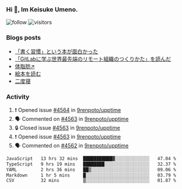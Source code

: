 ### Hi 👋, Im Keisuke Umeno.

<!--
**9renpoto/9renpoto** is a ✨ _special_ ✨ repository because its `README.md` (this file) appears on your GitHub profile.

Here are some ideas to get you started:

- 🔭 I’m currently working on ...
- 🌱 I’m currently learning ...
- 👯 I’m looking to collaborate on ...
- 🤔 I’m looking for help with ...
- 💬 Ask me about ...
- 📫 How to reach me: ...
- 😄 Pronouns: ...
- ⚡ Fun fact: ...
-->

![follow](https://img.shields.io/github/followers/9renpoto?label=Follow&style=social)
![visitors](https://komarev.com/ghpvc/?username=9renpoto&label=Profile%20views&color=0e75b6&style=flat)

### Blogs posts

<!-- BLOG-POST-LIST:START -->
- [「書く習慣」という本が面白かった](https://9renpoto.win/entry/2024/11/11/leave_a_feeling_sad)
- [「GitLabに学ぶ世界最先端のリモート組織のつくりかた」を読んだ](https://9renpoto.win/entry/2024/09/10/remote_organization)
- [体脂肪↗](https://9renpoto.win/entry/2024/08/12/gaining_fat)
- [絵本を読む](https://9renpoto.win/entry/2024/07/26/picture_book)
- [二度寝](https://9renpoto.win/entry/2024/07/18/going_back_to_sleep)
<!-- BLOG-POST-LIST:END -->

### Activity

<!--START_SECTION:activity-->
1. ❗ Opened issue [#4564](https://github.com/9renpoto/upptime/issues/4564) in [9renpoto/upptime](https://github.com/9renpoto/upptime)
2. 🗣 Commented on [#4563](https://github.com/9renpoto/upptime/issues/4563#issuecomment-2511068702) in [9renpoto/upptime](https://github.com/9renpoto/upptime)
3. 🔒 Closed issue [#4563](https://github.com/9renpoto/upptime/issues/4563) in [9renpoto/upptime](https://github.com/9renpoto/upptime)
4. ❗ Opened issue [#4563](https://github.com/9renpoto/upptime/issues/4563) in [9renpoto/upptime](https://github.com/9renpoto/upptime)
5. 🗣 Commented on [#4562](https://github.com/9renpoto/upptime/issues/4562#issuecomment-2511027197) in [9renpoto/upptime](https://github.com/9renpoto/upptime)
<!--END_SECTION:activity-->

<!--START_SECTION:waka-->

```txt
JavaScript   13 hrs 32 mins  ███████████▓░░░░░░░░░░░░░   47.04 %
TypeScript   9 hrs 19 mins   ████████░░░░░░░░░░░░░░░░░   32.37 %
YAML         2 hrs 36 mins   ██▒░░░░░░░░░░░░░░░░░░░░░░   09.06 %
Markdown     1 hr 5 mins     █░░░░░░░░░░░░░░░░░░░░░░░░   03.79 %
CSV          32 mins         ▒░░░░░░░░░░░░░░░░░░░░░░░░   01.87 %
```

<!--END_SECTION:waka-->
